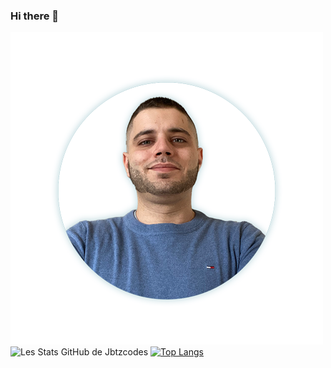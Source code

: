 ### Hi there 👋
![Cover](https://github.com/jbtzcodes/jbtzcodes/blob/main/img/Image-profil.png)
![Les Stats GitHub de Jbtzcodes](https://github-readme-stats.vercel.app/api?username=jbtzcodes&show_icons=true&theme=radical)
[![Top Langs](https://github-readme-stats.vercel.app/api/top-langs/?username=jbtzcodes&layout=compact)](https://github.com/jbtzcodes/github-readme-stats)
<!--
**jbtzcodes/jbtzcodes** is a ✨ _special_ ✨ repository because its `README.md` (this file) appears on your GitHub profile.

Here are some ideas to get you started:

- 🔭 I’m currently working on ...
- 🌱 I’m currently learning ...
- 👯 I’m looking to collaborate on ...
- 🤔 I’m looking for help with ...
- 💬 Ask me about ...
- 📫 How to reach me: ...
- 😄 Pronouns: ...
- ⚡ Fun fact: ...
-->


